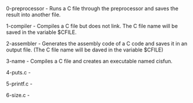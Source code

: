 0-preprocessor - Runs a C file through the preprocessor and saves the result into another file.

1-compiler - Compiles a C file but does not link. The C file name will be saved in the variable $CFILE. 

2-assembler - Generates the assembly code of a C code and saves it in an output file. (The C file name will be daved in the variable $CFILE)

3-name - Compiles a C file and creates an executable named cisfun.

4-puts.c -

5-printf.c -

6-size.c -
